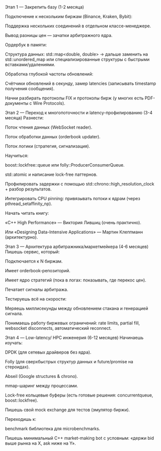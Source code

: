 Этап 1 — Закрепить базу (1-2 месяца)

Подключение к нескольким биржам (Binance, Kraken, Bybit):

Поддержка нескольких соединений в отдельном классе-менеджере.

Вывод разницы цен — зачатки арбитражного ядра.

Ордербук в памяти:

Структура данных: std::map<double, double> → дальше заменить на std::unordered_map или специализированные структуры с быстрыми вставками/удалениями.

Обработка глубокой частоты обновлений:

Счётчики обновлений в секунду, замер latencies (записывать timestamp получения сообщения).

Начни разбирать протоколы FIX и протоколы бирж (у многих есть PDF-документы с Wire Protocols).

Этап 2 — Переход к многопоточности и latency-профилированию (3-4 месяца)
Разнести:

Поток чтения данных (WebSocket reader).

Поток обработки данных (orderbook updater).

Поток логики (стратегия, сигнализация).

Научиться:

boost::lockfree::queue или folly::ProducerConsumerQueue.

std::atomic и написание lock-free паттернов.

Профилировать задержки с помощью std::chrono::high_resolution_clock + разбор результатов.

Интегрировать CPU pinning: привязывать потоки к ядрам (через pthread_setaffinity_np).

Начать читать книгу:

«C++ High Performance» — Виктория Лившиц (очень практично).

Или «Designing Data-Intensive Applications» — Мартин Клеппманн (архитектурно).

Этап 3 — Архитектура арбитражника/маркетмейкера (4-6 месяцев)
Пишешь сервис, который:

Подключается к N биржам.

Имеет orderbook-репозиторий.

Имеет ядро стратегий (пока в логах: показывать, где перекос цен).

Печатает сигналы арбитража.

Тестируешь всё на скорости:

Меряешь миллисекунды между обновлением стакана и генерацией сигнала.

Понимаешь работу биржевых ограничений: rate limits, partial fill, websocket disconnects, автоматический reconnect.

Этап 4 — Low-latency/ HPC инженерия (6-12 месяцев)
Начинаешь изучать:

DPDK (для сетевых драйверов без ядра).

Folly (для сверхбыстрых структур данных и future/promise на стероидах).

Abseil (Google structures & chrono).

mmap-шаринг между процессами.

Lock-free кольцевые буферы (есть готовые решения: concurrentqueue, boost::lockfree).

Пишешь свой mock exchange для тестов (эмулятор биржи).

Переходишь к:

benchmark библиотека для microbenchmarks.

Пишешь минимальный C++ market-making bot с условным: «держи bid выше рынка на X, ask ниже на Y».

